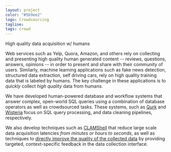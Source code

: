 ```yaml
---
layout: project
color: "#5b9ee2"
logo: Crowdsourcing
tagline: 
tags: crowd
---
```


<div class="callout">
High quality data acquisition w/ humans
</div>



Web services such as Yelp, Quora, Amazon, and others rely on collecting and presenting high quality human generated content -- reviews, questions, answers, opinions -- in order to present and share with their community of users.  Similarly, machine learning applications such as fake news detection, structured data extraction, self driving cars, rely on high quality training data that is labeled by humans.  The key challenge in these applications is to _quickly_ collect _high quality_ data from humans.

We have developed human-powered database and workflow systems that answer complex, open-world SQL queries using a combination of database operators as well as crowdsourced tasks.  These systems, such as [Qurk]() and [Wisteria]() focus on SQL query processing, and data cleaning pipelines, respectively.   

We also develop techniques such as [CLAMShell]() that reduce large scale data acquisition latencies _from minutes or hours to seconds_, as well as techniques to [directly improve the quality of the collected data]() by providing targeted, context-specific feedback in the data collection interface.


